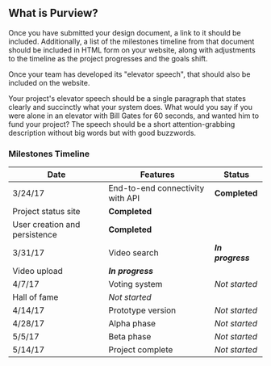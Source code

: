 ## What is Purview?

Once you have submitted your design document, a link to it should be included. Additionally, a list of the milestones timeline from that document should be included in HTML form on your website, along with adjustments to the timeline as the project progresses and the goals shift.

Once your team has developed its "elevator speech", that should also be included on the website.

Your project's elevator speech should be a single paragraph that states clearly and succinctly what your system does. What would you say if you were alone in an elevator with Bill Gates for 60 seconds, and wanted him to fund your project? The speech should be a short attention-grabbing description without big words but with good buzzwords.

### Milestones Timeline

 Date | Features | Status 
 --- | --- | ---
 3/24/17 | End-to-end connectivity with API | **Completed**
 | Project status site | **Completed**
 | User creation and persistence | **Completed**
 3/31/17 | Video search | __*In progress*__
 | Video upload | __*In progress*__
 4/7/17 | Voting system | *Not started*
 | Hall of fame | *Not started*
 4/14/17 | Prototype version | *Not started*
 4/28/17 | Alpha phase | *Not started*
 5/5/17 | Beta phase | *Not started*
 5/14/17 | Project complete | *Not started*

